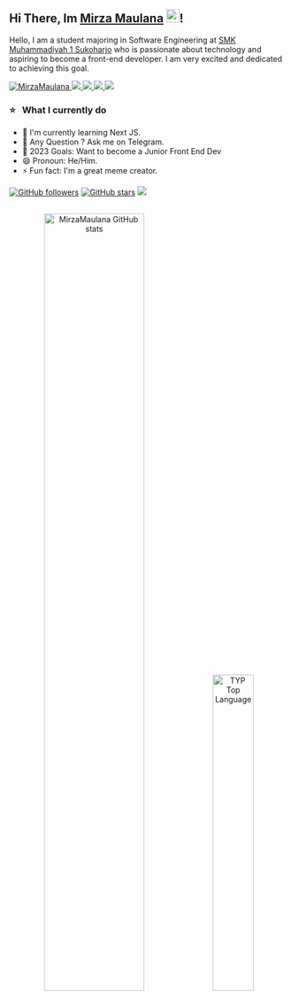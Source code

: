 ## Hi There, Im <a href="mirza-maulana.netlify.app">Mirza Maulana</a> <img src="https://media.giphy.com/media/hvRJCLFzcasrR4ia7z/giphy.gif" width="24px" height="24px">!

Hello, I am a student majoring in Software Engineering at <a href="https://smkmuh1-skh.sch.id/">SMK Muhammadiyah 1 Sukoharjo</a> who is passionate about technology and aspiring to become a front-end developer. I am very excited and dedicated to achieving this goal.

<div> 
  <a href="https://mirza-maulana.netlify.app/"><img alt="MirzaMaulana" src="https://img.shields.io/badge/Portfolio-000?logo=vercel&logoColor=yellow&style=for-the-badge" style="vertical-align:center" /> </a>
  <a href="https://web.facebook.com/profile.php?id=100058546485490"><img src="https://img.shields.io/badge/Facebook-1DA1F2?style=for-the-badge&logo=facebook&logoColor=white"/> </a>
  <a href="https://www.instagram.com/miirzaa9_/"><img src="https://img.shields.io/badge/Instagram-E4405F?style=for-the-badge&logo=instagram&logoColor=white"/> </a>
  <a href="mirzamaulana.dev@gmail.com"><img src="https://img.shields.io/badge/Gmail-D14836?style=for-the-badge&logo=gmail&logoColor=white"/> </a>
  <a href="https://t.me/MirzaMaulana15"><img src="https://img.shields.io/badge/Telegram-3672d1?style=for-the-badge&logo=telegram&logoColor=white"/> </a>
</div>

<h3>⭐️ &nbsp; What I currently do</h3>

- 🌱 I'm currently learning Next JS.
- 💬 Any Question ? Ask me on Telegram.
- 🥅 2023 Goals: Want to become a Junior Front End Dev
- 😄 Pronoun: He/Him.
- ⚡ Fun fact: I'm a great meme creator. 

 
[![GitHub followers](https://img.shields.io/github/followers/MirzaMaulana?label=Followers&color=yellow&logo=github)]()
[![GitHub stars](https://img.shields.io/github/stars/MirzaMaulana?label=Stars&color=yellow&logo=github)]()
![](https://komarev.com/ghpvc/?username=MirzaMaulana&label=Visitor&color=yellow)

 ##


<div align="center">
<a href="http://www.github.com/MirzaMaulana"><img width="60%" src="https://github-readme-stats.vercel.app/api?username=MirzaMaulana&hide=&count_private=true&bg_color=0D1117&theme=react&hide_border=true&show_icons=true" alt="MirzaMaulana GitHub stats"/></a>
<a href="http://www.github.com/MirzaMaulana"><img alt="TYP Top Language" width="38.25%" src="https://github-readme-stats.vercel.app/api/top-langs/?username=MirzaMaulana&langs_count=10&count_private=true&layout=compact&theme=react&hide_border=true&bg_color=0D1117"/></a>
</div>
